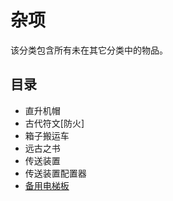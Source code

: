 # 杂项

该分类包含所有未在其它分类中的物品。

## 目录

- 直升机帽
- 古代符文[防火]
- 箱子搬运车
- 远古之书
- 传送装置
- 传送装置配置器
- [备用电梯板](./Elevator-Plate)
